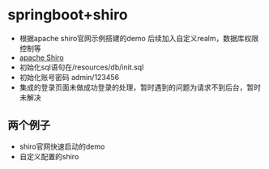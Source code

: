 # springboot+shiro
* 根据apache shiro官网示例搭建的demo
后续加入自定义realm，数据库权限控制等
* [apache Shiro](https://shiro.apache.org/tutorial.html)
* 初始化sql语句在/resources/db/init.sql
* 初始化账号密码 admin/123456
* 集成的登录页面未做成功登录的处理，暂时遇到的问题为请求不到后台，暂时未解决
## 两个例子
* shiro官网快速启动的demo
* 自定义配置的shiro